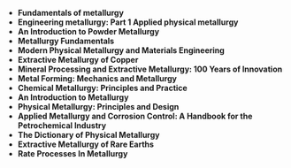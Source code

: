 <ul>
 <li><b><a target="_blank" href="https://github.com/manjunath5496/Metallurgy-Books/blob/master/mel(1).pdf" style="text-decoration:none;"> Fundamentals of metallurgy</a></b></li>
  
<li><b><a target="_blank" href="https://github.com/manjunath5496/Metallurgy-Books/blob/master/mel(2).pdf" style="text-decoration:none;">Engineering metallurgy: Part 1 Applied physical metallurgy  </a></b></li>  
  
<li><b><a target="_blank" href="https://github.com/manjunath5496/Metallurgy-Books/blob/master/mel(3).pdf" style="text-decoration:none;">An Introduction to Powder Metallurgy </a></b></li>
                               
 <li><b><a target="_blank" href="https://github.com/manjunath5496/Metallurgy-Books/blob/master/mel(4).pdf" style="text-decoration:none;">Metallurgy Fundamentals </a></b></li>                              
<li><b><a target="_blank" href="https://github.com/manjunath5496/Metallurgy-Books/blob/master/mel(5).pdf" style="text-decoration:none;">Modern Physical Metallurgy and Materials Engineering</a></b></li>
                                <li><b><a target="_blank" href="https://github.com/manjunath5496/Metallurgy-Books/blob/master/mel(6).pdf" style="text-decoration:none;">Extractive Metallurgy of Copper </a></b></li>
                <li><b><a target="_blank" href="https://github.com/manjunath5496/Metallurgy-Books/blob/master/mel(7).pdf" style="text-decoration:none;">Mineral Processing and Extractive Metallurgy: 100 Years of Innovation</a></b></li>                                
                                
<li><b><a target="_blank" href="https://github.com/manjunath5496/Metallurgy-Books/blob/master/mel(8).pdf" style="text-decoration:none;">Metal Forming: Mechanics and Metallurgy</a></b></li>

<li><b><a target="_blank" href="https://github.com/manjunath5496/Metallurgy-Books/blob/master/mel(9).pdf" style="text-decoration:none;">Chemical Metallurgy: Principles and Practice </a></b></li>

<li><b><a target="_blank" href="https://github.com/manjunath5496/Metallurgy-Books/blob/master/mel(10).pdf" style="text-decoration:none;">An Introduction to Metallurgy </a></b></li>


 <li><b><a target="_blank" href="https://github.com/manjunath5496/Metallurgy-Books/blob/master/mel(11).pdf" style="text-decoration:none;"> Physical Metallurgy: Principles and Design</a></b></li>
  
<li><b><a target="_blank" href="https://github.com/manjunath5496/Metallurgy-Books/blob/master/mel(12).pdf" style="text-decoration:none;">Applied Metallurgy and Corrosion Control: A Handbook for the Petrochemical Industry </a></b></li>  
  

<li><b><a target="_blank" href="https://github.com/manjunath5496/Metallurgy-Books/blob/master/mel(13).pdf" style="text-decoration:none;">The Dictionary of Physical Metallurgy </a></b></li>


 <li><b><a target="_blank" href="https://github.com/manjunath5496/Metallurgy-Books/blob/master/mel(14).pdf" style="text-decoration:none;"> Extractive Metallurgy of Rare Earths</a></b></li>
  
<li><b><a target="_blank" href="https://github.com/manjunath5496/Metallurgy-Books/blob/master/mel(15).pdf" style="text-decoration:none;">Rate Processes In Metallurgy </a></b></li> 








</ul>
